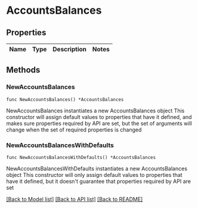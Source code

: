 # AccountsBalances

## Properties

Name | Type | Description | Notes
------------ | ------------- | ------------- | -------------

## Methods

### NewAccountsBalances

`func NewAccountsBalances() *AccountsBalances`

NewAccountsBalances instantiates a new AccountsBalances object
This constructor will assign default values to properties that have it defined,
and makes sure properties required by API are set, but the set of arguments
will change when the set of required properties is changed

### NewAccountsBalancesWithDefaults

`func NewAccountsBalancesWithDefaults() *AccountsBalances`

NewAccountsBalancesWithDefaults instantiates a new AccountsBalances object
This constructor will only assign default values to properties that have it defined,
but it doesn't guarantee that properties required by API are set


[[Back to Model list]](../README.md#documentation-for-models) [[Back to API list]](../README.md#documentation-for-api-endpoints) [[Back to README]](../README.md)


